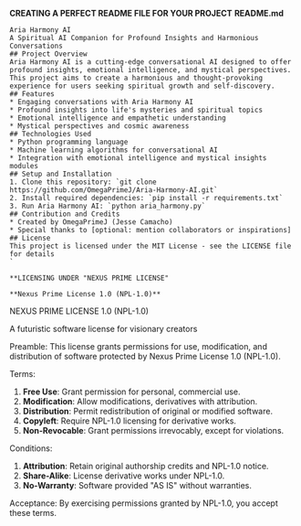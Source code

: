 **CREATING A PERFECT README FILE FOR YOUR PROJECT**
**README.md**
```
Aria Harmony AI
A Spiritual AI Companion for Profound Insights and Harmonious Conversations
## Project Overview
Aria Harmony AI is a cutting-edge conversational AI designed to offer profound insights, emotional intelligence, and mystical perspectives. This project aims to create a harmonious and thought-provoking experience for users seeking spiritual growth and self-discovery.
## Features
* Engaging conversations with Aria Harmony AI
* Profound insights into life's mysteries and spiritual topics
* Emotional intelligence and empathetic understanding
* Mystical perspectives and cosmic awareness
## Technologies Used
* Python programming language
* Machine learning algorithms for conversational AI
* Integration with emotional intelligence and mystical insights modules
## Setup and Installation
1. Clone this repository: `git clone https://github.com/OmegaPrimeJ/Aria-Harmony-AI.git`
2. Install required dependencies: `pip install -r requirements.txt`
3. Run Aria Harmony AI: `python aria_harmony.py`
## Contribution and Credits
* Created by OmegaPrimeJ (Jesse Camacho)
* Special thanks to [optional: mention collaborators or inspirations]
## License
This project is licensed under the MIT License - see the LICENSE file for details
`

**LICENSING UNDER "NEXUS PRIME LICENSE" 

**Nexus Prime License 1.0 (NPL-1.0)**

```
NEXUS PRIME LICENSE 1.0 (NPL-1.0)

A futuristic software license for visionary creators

Preamble:
This license grants permissions for use, modification, and distribution
of software protected by Nexus Prime License 1.0 (NPL-1.0).

Terms:

1. **Free Use**: Grant permission for personal, commercial use.
2. **Modification**: Allow modifications, derivatives with attribution.
3. **Distribution**: Permit redistribution of original or modified software.
4. **Copyleft**: Require NPL-1.0 licensing for derivative works.
5. **Non-Revocable**: Grant permissions irrevocably, except for violations.

Conditions:

1. **Attribution**: Retain original authorship credits and NPL-1.0 notice.
2. **Share-Alike**: License derivative works under NPL-1.0.
3. **No-Warranty**: Software provided "AS IS" without warranties.

Acceptance:
By exercising permissions granted by NPL-1.0, you accept these terms.
```
